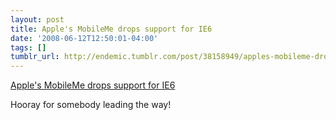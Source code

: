 ```yaml
---
layout: post
title: Apple's MobileMe drops support for IE6
date: '2008-06-12T12:50:01-04:00'
tags: []
tumblr_url: http://endemic.tumblr.com/post/38158949/apples-mobileme-drops-support-for-ie6
---
```

[Apple's MobileMe drops support for IE6](http://www.37signals.com/svn/posts/1072-apples-mobileme-drops-support-for-ie-6)  

Hooray for somebody leading the way!

